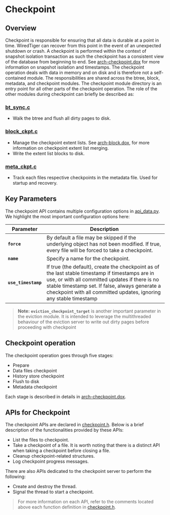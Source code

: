 # Checkpoint

## Overview

Checkpoint is responsible for ensuring that all data is durable at a point in time. WiredTiger can
recover from this point in the event of an unexpected shutdown or crash. A checkpoint is performed
within the context of snapshot isolation transaction as such the checkpoint has a consistent view of
the database from beginning to end. See [arch-checkpoint.dox](../docs/arch-checkpoint.dox#10) for
more information on snapshot isolation and timestamps. The checkpoint operation deals with data in
memory and on disk and is therefore not a self-contained module. The responsibilities are shared
across the btree, block, metadata, and checkpoint modules. The checkpoint module directory is an
entry point for all other parts of the checkpoint operation. The role of the other modules during
checkpoint can briefly be described as:

### [bt_sync.c](../btree/bt_sync.c)

- Walk the btree and flush all dirty pages to disk.

### [block_ckpt.c](../block/block_ckpt.c)

- Manage the checkpoint extent lists. See [arch-block.dox](../docs/arch-block.dox#208), for more
  information on checkpoint extent list merging.
- Write the extent list blocks to disk.

### [meta_ckpt.c](../meta/meta_ckpt.c)

- Track each files respective checkpoints in the metadata file. Used for startup and recovery.

## Key Parameters

The checkpoint API contains multiple configuration options in [api_data.py](../../dist/api_data.py).
We highlight the most important configuration options here:

| Parameter                  | Description            |
| -------------------------- | ---------------------- |
| **`force`**                      | By default a file may be skipped if the underlying object has not been modified. If true, every file will be forced to take a checkpoint. |
| **`name`**                       | Specify a name for the checkpoint. |
| **`use_timestamp`**              | If true (the default), create the checkpoint as of the last stable timestamp if timestamps are in use, or with all committed updates if there is no stable timestamp set. If false, always generate a checkpoint with all committed updates, ignoring any stable timestamp |

> **Note:** **`eviction_checkpoint_target`** is another important parameter in the eviction module.
> It is intended to leverage the multithreaded behaviour of the eviction server to write out dirty
> pages before proceeding with checkpoint

## Checkpoint operation

The checkpoint operation goes through five stages:

- Prepare
- Data files checkpoint
- History store checkpoint
- Flush to disk
- Metadata checkpoint

Each stage is described in details in [arch-checkpoint.dox](../docs/arch-checkpoint.dox).

## APIs for Checkpoint

The checkpoint APIs are declared in [checkpoint.h](./checkpoint.h). Below is a brief description of
the functionalities provided by these APIs:

- List the files to checkpoint.
- Take a checkpoint of a file. It is worth noting that there is a distinct API when taking a
  checkpoint before closing a file.
- Cleanup checkpoint-related structures.
- Log checkpoint progress messages.

There are also APIs dedicated to the checkpoint server to perform the following:

- Create and destroy the thread.
- Signal the thread to start a checkpoint.

> For more information on each API, refer to the comments located above each function definition in
> [checkpoint.h](./checkpoint.h).
